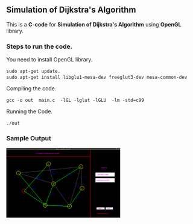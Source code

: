 ## Simulation of Dijkstra's Algorithm

This is a **C-code** for **Simulation of Dijkstra's Algorithm** using **OpenGL** library.

### Steps to run the code.

You need to install OpenGL library.

```
sudo apt-get update.
sudo apt-get install libglu1-mesa-dev freeglut3-dev mesa-common-dev
```

Compiling the code.

```
gcc -o out  main.c  -lGL -lglut -lGLU  -lm -std=c99
```

Running the Code.

```
./out
```

### Sample Output

<img align="left" alt="output" width="60%" src="./assets/output.png" />
